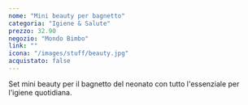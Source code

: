 ```yaml
---
nome: "Mini beauty per bagnetto"
categoria: "Igiene & Salute"
prezzo: 32.90
negozio: "Mondo Bimbo"
link: ""
icona: "/images/stuff/beauty.jpg"
acquistato: false
---
```


Set mini beauty per il bagnetto del neonato con tutto l'essenziale per l'igiene quotidiana.
